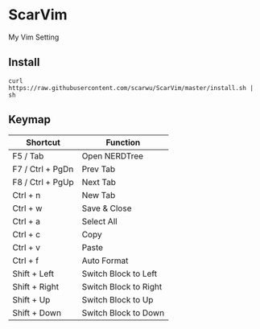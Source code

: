 # ScarVim

My Vim Setting

## Install

~~~
curl https://raw.githubusercontent.com/scarwu/ScarVim/master/install.sh | sh
~~~

## Keymap

| Shortcut         | Function              |
| ---------------- | --------------------- |
| F5 / Tab         | Open NERDTree         |
| F7 / Ctrl + PgDn | Prev Tab              |
| F8 / Ctrl + PgUp | Next Tab              |
| Ctrl + n         | New Tab               |
| Ctrl + w         | Save & Close          |
| Ctrl + a         | Select All            |
| Ctrl + c         | Copy                  |
| Ctrl + v         | Paste                 |
| Ctrl + f         | Auto Format           |
| Shift + Left     | Switch Block to Left  |
| Shift + Right    | Switch Block to Right |
| Shift + Up       | Switch Block to Up    |
| Shift + Down     | Switch Block to Down  |
